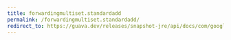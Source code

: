 ```yaml
---
title: forwardingmultiset.standardadd
permalink: /forwardingmultiset.standardadd/
redirect_to: https://guava.dev/releases/snapshot-jre/api/docs/com/google/common/collect/ForwardingMultiset.html#standardAdd-E-
---
```

